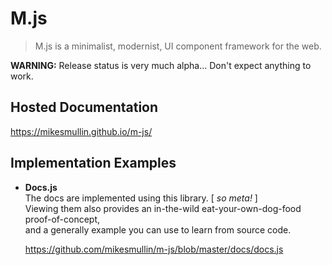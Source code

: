 # M.js

> M.js is a minimalist, modernist, UI component framework for the web.

**WARNING:** Release status is very much alpha... Don't expect anything to work.

## Hosted Documentation

https://mikesmullin.github.io/m-js/

## Implementation Examples

* **Docs.js**  
  The docs are implemented using this library. [ _so meta!_ ]  
	Viewing them also provides an in-the-wild eat-your-own-dog-food proof-of-concept,  
	and a generally example you can use to learn from source code.

  https://github.com/mikesmullin/m-js/blob/master/docs/docs.js
